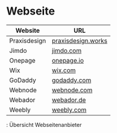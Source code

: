 # Webseite

| Website                | URL                          |
|-------------------------|------------------------------|
| Praxisdesign            | [praxisdesign.works](https://praxisdesign.works/) |
| Jimdo                   | [jimdo.com](https://www.jimdo.com/de/)           |
| Onepage                 | [onepage.io](https://onepage.io/de)              |
| Wix                     | [wix.com](https://de.wix.com/)                   |
| GoDaddy                 | [godaddy.com](https://www.godaddy.com/de)        |
| Webnode                 | [webnode.com](https://www.webnode.com/de/)       |
| Webador                 | [webador.de](https://www.webador.de/)            |
| Weebly                  | [weebly.com](https://www.weebly.com/)            |

: Übersicht Webseitenanbieter 

